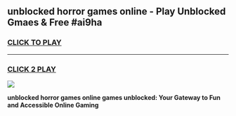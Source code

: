 
## unblocked horror games online - Play Unblocked Gmaes & Free #ai9ha
<h3>
<a href="https://news.freeplayer.one?title=unblocked_horror_games_online&ref=24F">CLICK TO PLAY</a></h3>
<hr>

<h3>
<a href="https://news.freeplayer.one?title=unblocked_horror_games_online&ref=24F">CLICK 2 PLAY</a>
  
</h3>

<a href="https://news.freeplayer.one?title=unblocked_horror_games_online&ref=24F/"><img src="https://clearcache.store/games.png"></a>


**unblocked horror games online games unblocked: Your Gateway to Fun and Accessible Online Gaming**
